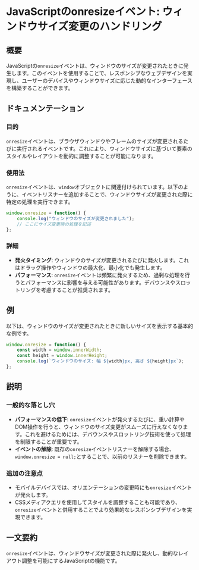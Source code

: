 <!--
Meta Description: # JavaScriptのonresizeイベント: ウィンドウサイズ変更のハンドリング ## 概要 JavaScriptの`onresize`イベントは、ウィンドウのサイズが変更されたときに発生します。このイベントを使用することで、レスポンシブなウェブデザインを実現し、ユーザーのデバイスやウィンド...
Meta Keywords: onresize, window, イベントは, javascript, function
-->

# JavaScriptのonresizeイベント: ウィンドウサイズ変更のハンドリング

## 概要
JavaScriptの`onresize`イベントは、ウィンドウのサイズが変更されたときに発生します。このイベントを使用することで、レスポンシブなウェブデザインを実現し、ユーザーのデバイスやウィンドウサイズに応じた動的なインターフェースを構築することができます。

## ドキュメンテーション
### 目的
`onresize`イベントは、ブラウザウィンドウやフレームのサイズが変更されるたびに実行されるイベントです。これにより、ウィンドウサイズに基づいて要素のスタイルやレイアウトを動的に調整することが可能になります。

### 使用法
`onresize`イベントは、`window`オブジェクトに関連付けられています。以下のように、イベントリスナーを追加することで、ウィンドウサイズが変更された際に特定の処理を実行できます。

```javascript
window.onresize = function() {
    console.log("ウィンドウのサイズが変更されました");
    // ここにサイズ変更時の処理を記述
};
```

### 詳細
- **発火タイミング**: ウィンドウのサイズが変更されるたびに発火します。これはドラッグ操作やウィンドウの最大化、最小化でも発生します。
- **パフォーマンス**: `onresize`イベントは頻繁に発火するため、過剰な処理を行うとパフォーマンスに影響を与える可能性があります。デバウンスやスロットリングを考慮することが推奨されます。

## 例
以下は、ウィンドウのサイズが変更されたときに新しいサイズを表示する基本的な例です。

```javascript
window.onresize = function() {
    const width = window.innerWidth;
    const height = window.innerHeight;
    console.log(`ウィンドウのサイズ: 幅 ${width}px, 高さ ${height}px`);
};
```

## 説明
### 一般的な落とし穴
- **パフォーマンスの低下**: `onresize`イベントが発火するたびに、重い計算やDOM操作を行うと、ウィンドウのサイズ変更がスムーズに行えなくなります。これを避けるためには、デバウンスやスロットリング技術を使って処理を制限することが重要です。
- **イベントの解除**: 既存の`onresize`イベントリスナーを解除する場合、`window.onresize = null;`とすることで、以前のリスナーを削除できます。
  
### 追加の注意点
- モバイルデバイスでは、オリエンテーションの変更時にも`onresize`イベントが発火します。
- CSSメディアクエリを使用してスタイルを調整することも可能であり、`onresize`イベントと併用することでより効果的なレスポンシブデザインを実現できます。

## 一文要約
`onresize`イベントは、ウィンドウサイズが変更された際に発火し、動的なレイアウト調整を可能にするJavaScriptの機能です。